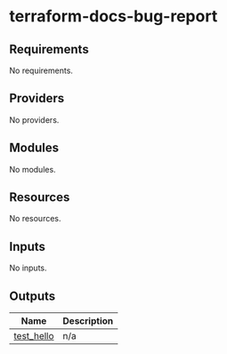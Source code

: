 # terraform-docs-bug-report
<!-- BEGIN_TF_DOCS -->
## Requirements

No requirements.

## Providers

No providers.

## Modules

No modules.

## Resources

No resources.

## Inputs

No inputs.

## Outputs

| Name | Description |
|------|-------------|
| <a name="output_test_hello"></a> [test\_hello](#output\_test\_hello) | n/a |
<!-- END_TF_DOCS -->